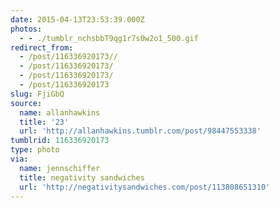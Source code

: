```yaml
---
date: 2015-04-13T23:53:39.000Z
photos:
  - - ./tumblr_nchsbbT9qg1r7s0w2o1_500.gif
redirect_from:
  - /post/116336920173//
  - /post/116336920173/
  - /post/116336920173/
  - /post/116336920173
slug: FjiGbQ
source:
  name: allanhawkins
  title: '23'
  url: 'http://allanhawkins.tumblr.com/post/98447553338'
tumblrid: 116336920173
type: photo
via:
  name: jennschiffer
  title: negativity sandwiches
  url: 'http://negativitysandwiches.com/post/113808651310'
---
```


